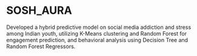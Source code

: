 # SOSH_AURA
Developed a hybrid predictive model on social media addiction and stress among Indian youth, utilizing K-Means clustering and Random Forest for engagement prediction, and behavioral analysis using Decision Tree and Random Forest Regressors.
